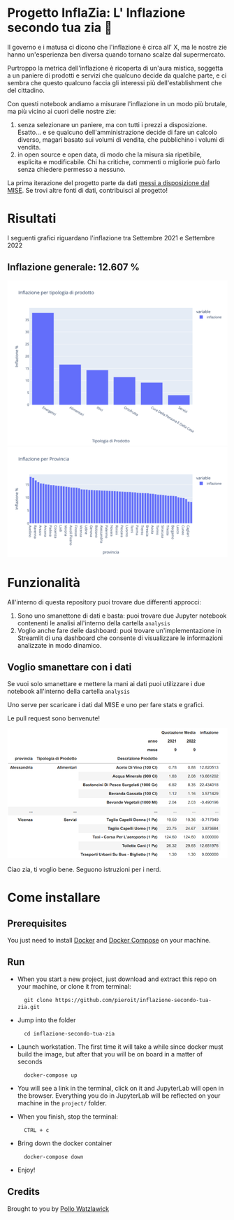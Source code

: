 # Progetto InflaZia: L' Inflazione secondo tua zia 👵

Il governo e i matusa ci dicono che l'inflazione è circa all' X, ma le nostre zie hanno un'esperienza ben diversa quando tornano scalze dal supermercato.

Purtroppo la metrica dell'inflazione è ricoperta di un'aura mistica, soggetta a un paniere di prodotti e servizi che qualcuno decide da qualche parte, e ci sembra che questo qualcuno faccia gli interessi più dell'establishment che del cittadino.

Con questi notebook andiamo a misurare l'inflazione in un modo più brutale, ma più vicino ai cuori delle nostre zie:
1. senza selezionare un paniere, ma con tutti i prezzi a disposizione. Esatto... e se qualcuno dell'amministrazione decide di fare un calcolo diverso, magari basato sui volumi di vendita, che pubblichino i volumi di vendita.
2. in open source e open data, di modo che la misura sia ripetibile, esplicita e modificabile. Chi ha critiche, commenti o migliorie può farlo senza chiedere permesso a nessuno.

La prima iterazione del progetto parte da dati [messi a disposizione dal MISE](https://osservaprezzi.mise.gov.it/prezzi/livelli/beni-e-servizi-di-largo-consumo/archivio-rilevazioni-beni-e-servizi-di-largo-consumo).
Se trovi altre fonti di dati, contribuisci al progetto!

# Risultati

I seguenti grafici riguardano l'inflazione tra Settembre 2021 e Settembre 2022

## Inflazione generale: 12.607 %

![](imgs/per_tipo.svg)
![](imgs/per_provincia.svg)

# Funzionalità

All'interno di questa repository puoi trovare due differenti approcci:
1. Sono uno smanettone di dati e basta: puoi trovare due Jupyter notebook contenenti le analisi all'interno della cartella `analysis`
2. Voglio anche fare delle dashboard: puoi trovare un'implementazione in Streamlit di una dashboard che consente di visualizzare le informazioni analizzate in modo dinamico.

## Voglio smanettare con i dati

Se vuoi solo smanettare e mettere la mani ai dati puoi utilizzare i due notebook all'interno della cartella `analysis`

Uno serve per scaricare i dati dal MISE e uno per fare stats e grafici. 

Le pull request sono benvenute!

![](imgs/estratto.png)

Ciao zia, ti voglio bene.
Seguono istruzioni per i nerd.

# Come installare


## Prerequisites

You just need to install [Docker](https://docs.docker.com/get-docker/) and [Docker Compose](https://docs.docker.com/compose/install/) on your machine. 

## Run

- When you start a new project, just download and extract this repo on your machine, or clone it from terminal:

        git clone https://github.com/pieroit/inflazione-secondo-tua-zia.git

- Jump into the folder

        cd inflazione-secondo-tua-zia

- Launch workstation. The first time it will take a while since docker must build the image, but after that you will be on board in a matter of seconds

        docker-compose up

- You will see a link in the terminal, click on it and JupyterLab will open in the browser. Everything you do in JupyterLab will be reflected on your machine in the `project/` folder.

- When you finish, stop the terminal:

        CTRL + c

- Bring down the docker container

        docker-compose down

- Enjoy!

## Credits

Brought to you by [Pollo Watzlawick](https://www.youtube.com/channel/UCD-HLhRV_4Z3sYGkgqAnIJw)
